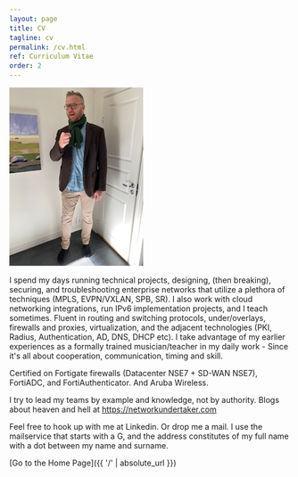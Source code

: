 ```yaml
---
layout: page
title: CV
tagline: cv
permalink: /cv.html
ref: Curriculum Vitae
order: 2
---
```


![Me](/jag.jpg)

I spend my days running technical projects, designing, (then breaking), securing, and troubleshooting enterprise networks that utilize a plethora of techniques (MPLS, EVPN/VXLAN, SPB, SR). I also work with cloud networking integrations, run IPv6 implementation projects, and I teach sometimes. Fluent in routing and switching protocols, under/overlays, firewalls and proxies, virtualization, and the adjacent technologies (PKI, Radius, Authentication, AD, DNS, DHCP etc). I take advantage of my earlier experiences as a formally trained musician/teacher in my daily work - Since it's all about cooperation, communication, timing and skill.

Certified on Fortigate firewalls (Datacenter NSE7 + SD-WAN NSE7), FortiADC, and FortiAuthenticator. And Aruba Wireless.

I try to lead my teams by example and knowledge, not by authority.
Blogs about heaven and hell at https://networkundertaker.com

Feel free to hook up with me at Linkedin. Or drop me a mail.
I use the mailservice that starts with a G, and the address constitutes of my full name with a dot between my name and surname. 

[Go to the Home Page]({{ '/' | absolute_url }})